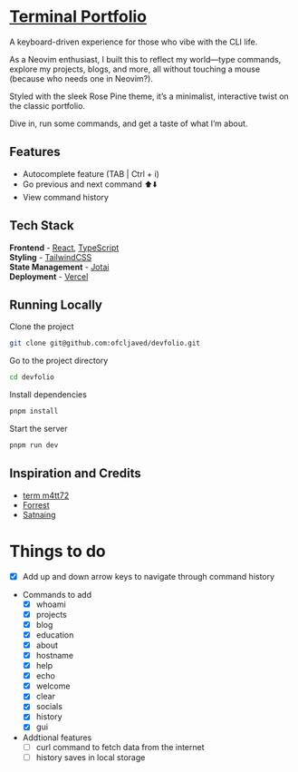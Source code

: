 # [Terminal Portfolio](https://term.ofcljaved.com)

A keyboard-driven experience for those who vibe with the CLI life.

As a Neovim enthusiast, I built this to reflect my world—type commands, explore my projects, blogs, and more, all without touching a mouse (because who needs one in Neovim?).

Styled with the sleek Rose Pine theme, it’s a minimalist, interactive twist on the classic portfolio.

Dive in, run some commands, and get a taste of what I’m about.

## Features

- Autocomplete feature  (TAB | Ctrl + i)
- Go previous and next command ⬆️⬇️
- View command history 

## Tech Stack

**Frontend** - [React](https://reactjs.org/), [TypeScript](https://www.typescriptlang.org/)  
**Styling** - [TailwindCSS](https://tailwindcss.com/)  
**State Management** - [Jotai](https://jotai.org/)  
**Deployment** - [Vercel](https://vercel.com/)

## Running Locally

Clone the project

```bash
git clone git@github.com:ofcljaved/devfolio.git
```

Go to the project directory

```bash
cd devfolio
```

Install dependencies

```bash
pnpm install
```

Start the server

```bash
pnpm run dev
```

## Inspiration and Credits

- [term m4tt72](https://term.m4tt72.com/)
- [Forrest](https://fkcodes.com/)
- [Satnaing](https://terminal.satnaing.dev/)


# Things to do

- [x]  Add up and down arrow keys to navigate through command history

- Commands to add
  - [x]  whoami
  - [x]  projects
  - [x]  blog
  - [x]  education
  - [x]  about
  - [x]  hostname
  - [x]  help
  - [x]  echo
  - [x]  welcome
  - [x]  clear
  - [x]  socials
  - [x]  history
  - [x]  gui

- Addtional features
  - [ ] curl command to fetch data from the internet
  - [ ] history saves in local storage
